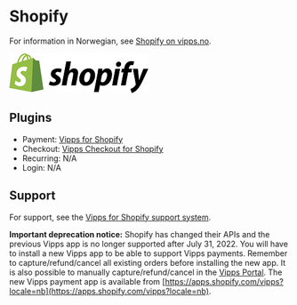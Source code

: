 <!-- START_METADATA
---
title: Shopify plugin platform
sidebar_label: Shopify
hide_table_of_contents: true
pagination_next: null
pagination_prev: null
---
END_METADATA -->

# Shopify

For information in Norwegian, see [Shopify on vipps.no](https://www.vipps.no/produkter-og-tjenester/bedrift/ta-betalt-paa-nett/ta-betalt-paa-nett/shopify/).

![Shopify logo](images/shopify.png)


## Plugins

* Payment: [Vipps for Shopify](https://github.com/vippsas/vipps-shopify)
* Checkout: [Vipps Checkout for Shopify](https://apps.shopify.com/vipps-checkout?locale=nb)
* Recurring: N/A
* Login: N/A

## Support

For support, see the [Vipps for Shopify support system](https://vipps-shopify.atlassian.net/servicedesk/customer/portal/3).

**Important deprecation notice:** Shopify has changed their APIs and the previous
Vipps app is no longer supported after July 31, 2022. You will have to install a
new Vipps app to be able to support Vipps payments. Remember to capture/refund/cancel
all existing orders before installing the new app. It is also possible to manually
capture/refund/cancel in the [Vipps Portal](https://portal.vipps.no).
The new Vipps payment app is available from [https://apps.shopify.com/vipps?locale=nb](https://apps.shopify.com/vipps?locale=nb).
